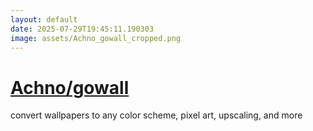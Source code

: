 ```yaml
---
layout: default
date: 2025-07-29T19:45:11.190303
image: assets/Achno_gowall_cropped.png
---
```


# [Achno/gowall](https://github.com/Achno/gowall)

convert wallpapers to any color scheme, pixel art, upscaling, and more
